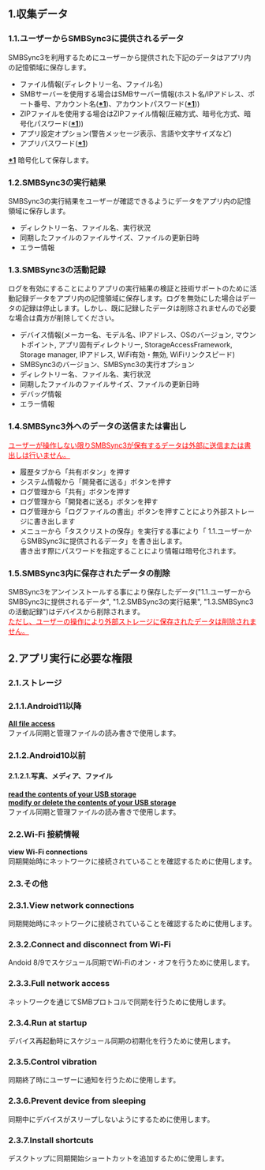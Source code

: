 ## 1.収集データ  
### 1.1.ユーザーからSMBSync3に提供されるデータ  

SMBSync3を利用するためにユーザーから提供された下記のデータはアプリ内の記憶領域に保存します。  

- ファイル情報(ディレクトリー名、ファイル名)  
- SMBサーバーを使用する場合はSMBサーバー情報(ホスト名/IPアドレス、ポート番号、アカウント名(**<u>\*1</u>**)、アカウントパスワード(**<u>\*1</u>**))  
- ZIPファイルを使用する場合はZIPファイル情報(圧縮方式、暗号化方式、暗号化パスワード(**<u>\*1</u>**))  
- アプリ設定オプション(警告メッセージ表示、言語や文字サイズなど)  
- アプリパスワード(**<u>\*1</u>**)  

**<u>\*1</u>** 暗号化して保存します。  

### 1.2.SMBSync3の実行結果  

SMBSync3の実行結果をユーザーが確認できるようにデータをアプリ内の記憶領域に保存します。  

- ディレクトリー名、ファイル名、実行状況  
- 同期したファイルのファイルサイズ、ファイルの更新日時  
- エラー情報  

### 1.3.SMBSync3の活動記録  

ログを有効にすることによりアプリの実行結果の検証と技術サポートのために活動記録データをアプリ内の記憶領域に保存します。ログを無効にした場合はデータの記録は停止します。しかし、既に記録したデータは削除されませんので必要な場合は貴方が削除してください。  

- デバイス情報(メーカー名、モデル名、IPアドレス、OSのバージョン, マウントポイント, アプリ固有ディレクトリー, StorageAccessFramework, Storage manager, IPアドレス, WiFi有効・無効, WiFiリンクスピード)  
- SMBSync3のバージョン、SMBSync3の実行オプション  
- ディレクトリー名、ファイル名、実行状況  
- 同期したファイルのファイルサイズ、ファイルの更新日時  
- デバッグ情報  
- エラー情報  

### 1.4.SMBSync3外へのデータの送信または書出し  

<span style="color: red;"><u>ユーザーが操作しない限りSMBSync3が保有するデータは外部に送信または書出しは行いません。</u></span>  

- 履歴タブから「共有ボタン」を押す  
- システム情報から「開発者に送る」ボタンを押す  
- ログ管理から「共有」ボタンを押す  
- ログ管理から「開発者に送る」ボタンを押す  
- ログ管理から「ログファイルの書出」ボタンを押すことにより外部ストレージに書き出します  
- メニューから「タスクリストの保存」を実行する事により「 1.1.ユーザーからSMBSync3に提供されるデータ」を書き出します。  
書き出す際にパスワードを指定することにより情報は暗号化されます。  

### 1.5.SMBSync3内に保存されたデータの削除  

SMBSync3をアンインストールする事により保存したデータ("1.1.ユーザーからSMBSync3に提供されるデータ", "1.2.SMBSync3の実行結果", "1.3.SMBSync3の活動記録")はデバイスから削除されます。  
<span style="color: red; "><u>ただし、ユーザーの操作により外部ストレージに保存されたデータは削除されません。</u></span>  

## 2.アプリ実行に必要な権限  

### 2.1.ストレージ  

### 2.1.1.Android11以降  
**<u>All file access</u>**  
ファイル同期と管理ファイルの読み書きで使用します。  

### 2.1.2.Android10以前  

#### 2.1.2.1.写真、メディア、ファイル  
**<u>read the contents of your USB storage</u>**  
**<u>modify or delete the contents of your USB storage</u>**  
ファイル同期と管理ファイルの読み書きで使用します。  

### 2.2.Wi-Fi 接続情報  
**view Wi-Fi connections**  
同期開始時にネットワークに接続されていることを確認するために使用します。  

### 2.3.その他  
### 2.3.1.View network connections  
同期開始時にネットワークに接続されていることを確認するために使用します。  
### 2.3.2.Connect and disconnect from Wi-Fi  
Andoid 8/9でスケジュール同期でWi-Fiのオン・オフを行うために使用します。  
### 2.3.3.Full network access  
ネットワークを通じてSMBプロトコルで同期を行うために使用します。  
### 2.3.4.Run at startup  
デバイス再起動時にスケジュール同期の初期化を行うために使用します。  
### 2.3.5.Control vibration  
同期終了時にユーザーに通知を行うために使用します。  
### 2.3.6.Prevent device from sleeping  
同期中にデバイスがスリープしないようにするために使用します。  
### 2.3.7.Install shortcuts  
デスクトップに同期開始ショートカットを追加するために使用します。  
